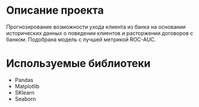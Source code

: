 # Описание проекта

Прогнозирование возможности ухода клиента из банка на основании исторических данных о поведении клиентов и расторжении договоров с банком.
Подобрана модель с лучшей метрикой ROC-AUC.

# Используемые библиотеки

* Pandas
* Matplotlib
* SKlearn
* Seaborn

